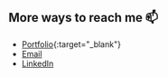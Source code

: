 ## More ways to reach me 📫


- [Portfolio](https://harrison.works){:target="_blank"}
- [Email](harrisonadmcewen@gmail.com)
- [LinkedIn](https://www.linkedin.com/in/hmcewen/)

<!--
**harrisonworks/harrisonworks** is a ✨ _special_ ✨ repository because its `README.md` (this file) appears on your GitHub profile.

Here are some ideas to get you started:

- 🔭 I’m currently working on ...
- 🌱 I’m currently learning ...
- 👯 I’m looking to collaborate on ...
- 🤔 I’m looking for help with ...
- 💬 Ask me about ...
- 📫 How to reach me: ...
- 😄 Pronouns: ...
- ⚡ Fun fact: ...
-->
